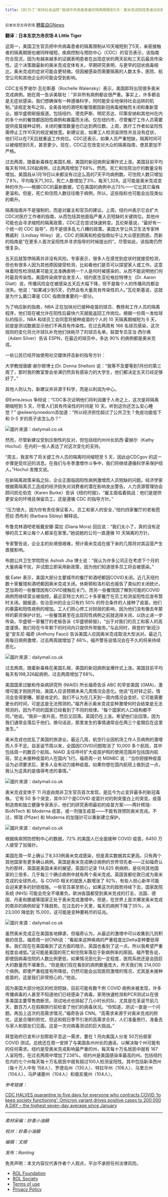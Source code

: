 ```yaml
---
title: CDC为了‘保持社会运转’缩减中共病毒患者的隔离期限到5天：奥米克戎阳性患者达到每天20万，自从一月以来的7天最高平均值
---
```

`日本东京方舟农场` [轉載自GNews](https://gnews.org/zh-hans/1813541/)

**翻译：日本东京方舟农场 A Little Tiger**

这周一，美国卫生官员把中共病毒患者的隔离限制从10天缩短到了5天，亲密接触者的隔离期限也被同样缩短。疾病控制与预防中心（CDC）的官员表示，该指南符合现况，因为有越来越多的证据表明患者在出现症状的两天前和三天后最具传染性。这个决策跟最新的奥米克戎变体有关。早期研究表明，与更早的冠状病毒相比，奥米克戎的症状可能会更轻微。但因被感染而需要隔离的人数太多，医院、航空公司和其他企业的可能会受到影响。

CDC主任罗谢尔·瓦伦斯基（Rochelle Walensky）表示，美国即将出现很多奥米克戎病例。她在周一告诉美联社：“并非所有病例都会很严重。事实上，许多都会是无症状感染。我们想确保有一种遵循科学，同时能安全地保持社会运转的机制。”该规定发布之际，全美各地的酒吧和餐馆都因新冠病毒接触而关闭和重新营业。据华盛顿邮报报道。包括纽约、德克萨斯、明尼苏达、印第安纳和其他州在内的多个州的餐馆都因阳性病例和暴露而关闭。仅在纽约市，尽管餐厅工作人员需要提供疫苗接种证明，关闭的餐馆数量也已达到两位数。上周，医疗工作者如呈阳性需停止工作10天的规定被放宽。新建议说，如果工人检测呈阴性并且没有症状，他们可以在7天后就重返工作岗位。CDC还表示，如果人员严重短缺，隔离时间可以被缩短到5天，甚至更少。现在，CDC正在改变对大众的隔离指南，使其更加不严格。

过去两周，随着新毒株在美国扎根，美国的新冠病例呈爆炸式上涨。美国目前平均每天有198,326起病例，过去两周增加了68%。然而，死亡和住院治疗的数量没有增加。美国自从1月19日以来都没有过这么高的7天平均病例数。可住院人数只增加了8%，平均每天71,302。死亡人数增加了3%，每天1,328。这可能是奥米克戎变种的作为——根据CDC的最新数据，它在美国的病例中占73%——它比其它毒株更温和。但是，死亡和住院人数往往晚于病例，所以，这些指标也可能会出现类似的飙升。

隔离指南并不是强制的，而是对雇主和官员的建议。上周，纽约州表示它会扩大CDC对医疗工作者的指南，从而包括其他面临严重人员短缺的关键岗位。其他州可能也会寻求缩短的隔离政策，CDC正在尝试快速转变。瓦伦斯基说，“最好有一个统一的 CDC 指导”，而不是很多乱七八糟的政策。美国大学公共卫生法专家林赛威利（Lindsay Wiley）说，CDC 的隔离和检疫指南似乎让大众感到困惑，而新的指南是“在更多人首次呈阳性并寻求指导的时候提出的”。尽管如此，该指南仍然很复杂。

五天后就暂停隔离并非没有风险。专家表示，很多人在感觉到症状时就接受检测，但也有很多人因为其他原因接受检测，比如看他们是否可以探望家人或工作。这意味着阳性检测结果可能无法准确表明一个人是何时被感染的，从而不能说明他们何时最具传染性。美国传染病学会发言人、纽约医生亚伦格拉特博士（Dr. Aaron Glatt）说，传播风险会在被感染五天后大幅下降，但不是每个人的传播风险都会消失。他说：“如果减少到5天，仍然会有大量具有传染性的人。”瓦伦斯基说，这就是为什么戴口罩是 CDC 指南很重要的一部分。

为了响应新的指南，NBA 正在加快对已接种疫苗的球员、教练和工作人员的隔离程序，他们现在被允许在阳性后最快六天就能返回工作岗位。根据一份周一发给球队的指示，NBA 和球员工会同意将接种疫苗的个人的 10 天隔离期缩短为 6 天，前提是测试数据显示他们不再具有传染性。在过去两周有 166 名球员感染，这次规则的变化将允许球队补充他们快耗尽了的球员名单。联盟专员亚当·西尔弗（Adam Silver）告诉 ESPN，在最近的球员中，多达 90% 的病例都是奥米克戎。

一些公民已经开始使用社交媒体抨击新的指导方针：

大学教授唐娜·谢尔顿博士(Dr. Donna Shelton) 说：“我等不及要等到1月份的第三周了，那时我的教室里会坐满仍然具有感染力的大学生，他们都决定五天已经足够好了。”

其他人则认为，新建议并非源于科学，而是以利润为中心。

@EerieJesus 争辩说：“CDC多次证明他们将利润置于人命之上，这次是将隔离期缩短到 5 天，尽管人们具有传染性的时间是 10 天。听到这你还怎么安心睡觉？” @eileenlynnedorn添加道：“所以经济担忧超过了公共卫生？免疫功能低下和 0-5 岁的孩子该怎么办？”

![](https://assets.gnews.org/wp-content/uploads/2022/01/1-6.jpg)圖片來源：dailymail.co.uk

然而，尽管新建议受到压倒性的反对，但包括纽约州州长凯西·霍赫尔（Kathy Hochul）在内的一些人表达了对这次变化的支持。

“周五，我宣布了将关键工作人员的隔离时间缩短至 5 天，因此@CDCgov 的这一步骤是受欢迎的消息。在我们与冬季激增作斗争中，我们将继续遵循科学来保护纽人。”Hochul 发推文说。

在新隔离政策来临之际，企业正面临因阳性病例激增而人员短缺的问题。经济学家根据需隔离员工造成的经济损失对消费者的潜在影响发出警告。人力资源管理协会顾问凯伦伯克（Karen Burke）告诉《纽约时报》，“雇主面临着挑战：他们是提供更安全的环境且保留员工，还是遵循 CDC 的指导方针。”

“压力很大，因为你有责任保证客人、员工和家人的安全，”纽约四家餐厅的老板芭芭拉·西布利 (Barbara Sibley) 解释说。

布鲁克林酒吧老板戴安娜·莫拉 (Diana Mora) 回应说：“我们太小了，真的没有足够的员工来让每个人都呆在家里。”她说她的公司一直遵循 10 天隔离的方针。

专家警告说，企业主的处境很艰难，预计奥米克戎在接下来的几周将对其运营产生直接影响。

布朗公共卫生学院院长 Ashish Jha 博士说：“我认为许多公司正在考虑下个月的大量病毒干扰，并试图立即采用新政策，因为他们知道很多员工将会被感染。”

据 Eater 表示，美国大部分主要城市的餐厅和酒吧都因COVID关闭。近几天纽约数十家餐馆和酒吧都因奥米克戎关闭。休斯顿和洛杉矶也报告了类似的关闭统计。芝加哥的一些餐馆因有COVID接触后关门，而另一些餐馆因了解到可能的COVID病例而继续营业被指控。最近亚特兰大的二十多家餐厅在员工检测呈阳性后宣布暂时关闭。据报道，佐治亚州的企业只有约 50% 的符合条件的人接种了疫苗。他们的暴露和阳性病例的增加。工人们担心停工对财政的影响，因为他们没有像去年那样的薪资保护计划。一些餐馆甚至在出现阳性病例之前就选择关闭，以防止进一步传染。华盛顿一家餐厅的老板告诉《华盛顿邮报》，“出于对我们的员工和客人的高度谨慎，我们将在今年剩下的时间内只提供外带服务。”与此同时，拜登的“新冠沙皇”安东尼·福奇 (Anthony Fauci) 告诉美国人应因奥米克戎取消大型派对。最近几周每日病例激增，过去两周就增加了 68%，福齐警告说情况会在不久的将来持续恶化。

![](https://assets.gnews.org/wp-content/uploads/2022/01/2-2.jpg)圖片來源：dailymail.co.uk

过去两周，随着新毒株在美国扎根，美国的新冠病例呈爆炸式上涨。美国目前平均每天有198,326起病例，过去两周增加了68%。

美国国家过敏和传染病研究所 (NIAID) 所长福奇告诉 ABC 的早安美国 (GMA)，激增可能才刚刚开始，美国人应该预期未来几周情况会恶化。他说“在好转之前，情况会变得更糟。那是肯定的，我们不认为在几天到一周内情况会变好。它可能需要更长的时间，可是这是无法预测的。”福齐表示奥米克戎变种激增何时会结束是无法预测的，因为不同的国家已经看到了不同的规律。“每个国家的人口结构都不同，”他说。“南非一直升高，然后又回落。英国仍在上涨。希望他们会回落，因为我们通常会落后于他们。换句话说，那里发生的事情通常会在两三个星期后在这里发生。”

奥米克戎也扰乱了美国的旅游业。最近几周，航空行业因机场工作人员病例的激增而人手不足。自圣诞节周以来，全国因COVID问题取消了 10,000 多个航班，其中包括周一的数百个航班。NIAID 主任呼吁扩大疫苗护照的使用范围并包括国内航班，禁止未接种疫苗的人在国内飞行。福奇周一对 MSNBC 说：“当你把接种疫苗设为必须要求后，更多人会有动力接种疫苗。如果你想在国内航班上做到这一点，我认为这真的是值得考虑的事情。”

![](https://assets.gnews.org/wp-content/uploads/2022/01/3-1.jpg)圖片來源：dailymail.co.uk

奥米克戎变体于 11 月底由南非卫生官员首次发现，是迄今为止变异最多的新冠毒株。 它有 50 多个突变，其中37个是COVID 疫苗针对的刺突蛋白上的突变。疫苗制造商和独立健康专家表示，他们的研究表明最初的疫苗方案——两针辉瑞-BioNTech 和 Moderna 疫苗，或一剂强生疫苗——不能有效预防奥米克戎。不过，辉瑞 (Pfizer) 和 Moderna 的加强针可以重新建立保护。

![](https://assets.gnews.org/wp-content/uploads/2022/01/4.jpg)圖片來源：dailymail.co.uk

根据疾病预防控制中心的数据，72% 的美国人已全面接种 COVID 疫苗，6450 万人接受了加强针。

美国在周一早上确认了8,333例奥米克戎感染，但是真实数据其实更高。只有两个其他国家有更多确认病例。英国是奥米克戎确诊病例的世界领先者——正如福奇认为的那样，英国是美国未来的展望。英国已记录 114,625 例病例，是任何其他国家的三倍多，几乎每三个确诊病例中就有两个奥米克戎。英国首都伦敦已成为奥米克戎的全球热点。与 COVID 相关的就医人数增涨了 92%，有些人担心新年可能会迎来更多的封锁措施。一些官员甚至担心，如果这次的趋势持续下去，国家医院系统 (NHS) 可能会完全不堪重负。欧洲各国都受到奥米克戎的打击，法国、德国、丹麦和挪威等国家正处于奥米克戎激增中。但是，在世界上首次爆发奥米克戎的南非的病例却呈下降趋势。在过去的十天里，每天的病例下降了35%，从 23,000 降低到 15,000，这可能是变种要耗尽的征兆。

![](https://assets.gnews.org/wp-content/uploads/2022/01/5-1.jpg)圖片來源：dailymail.co.uk

虽然奥米克戎正在美国各地肆虐，但福奇认为，从最近的激增中可以收集到几则积极的信息。福奇周一对CNN说：“看起来这种疾病的严重程度比Delta变种要低得多。我们现在在美国看到了这方面的暗示，英国也看到了这一点。所以我希望严重程度会减低。”这可能是美国的死亡和住院率落后于新病例率的原因。福齐警告说，即使因病毒住院的人数比例更低，如果情况恶化到一定程度，医院系统还是会因巨大的数量而不堪重负。“但是我们现在看到的病例数量庞大，昨天我们有 214,000 个病例。即使严重程度有所降低，仍然可能会出现医院激增的情况，尤其是未接种疫苗的，这是我们非常担心的，”他说。

因为美国大部分地区的检测短缺，目前可能有数千例 COVID 病例未被发现，许多传播病毒的人甚至不知道他们已经感染了病毒。家用快速检测和PCR测试以在很多美国主要零售商断货。测试地点也排起了几小时长的队，尤其是在圣诞节前几天，数百万人在假期旅行前检查了他们的病毒状况。“你知道，测试一直是一个问题。再加上这次的高需求情况，”福奇告诉 CNN。“高需求来源于对奥米克戎的担忧，这是合理的担忧，但这和假日季节引发的高需求合并，人们准备旅行，准备去与家人和朋友们见面。这是一次对病毒测试的巨大挑战。”

拜登政府已宣布计划帮助平息这一需求，要在 1 月向美国人分发 50万份居家 COVID 测试。总统还在周一安排了与美国各州州长的通话，以解决每个州可能有的任何需求。纽约是受奥米克戎影响最严重的州，每天每十万名居民中就有 167 人呈阳性，在过去两周中增加了238%。纽约州是美国感染率最高的州。包括纽约在内的七个州每天每十万名居民中就有超过100人检测呈阳性。其中包括新泽西州（每十万人中有 158人）、罗德岛州（130人）、特拉华州（106人）、马里兰州（104人）、马萨诸塞州（104人）和俄亥俄州（104人）。

*参考链接：*

[CDC HALVES quarantine to five days for everyone who contracts COVID ‘to keep society functioning’: Omicron variant drives positive cases to 200,000 A DAY – the highest seven-day average since January](https://www.dailymail.co.uk/news/article-10348461/CDC-halves-COVID-isolation-five-days.html)

* * *

*素材采编：妙喜小油鍋*

*校对：妙喜小油鍋*

*编辑：文顺*

*发布：Ranting*

 

免责声明：本文内容仅代表作者个人观点，平台不承担任何法律风险。

- [ROL Foundation](https://rolfoundation.org/)
- [ROL Society](https://rolsociety.org/)
- [Terms of use](https://gnews.org/terms-of-use-3/)
- [Privacy Policy](https://gnews.org/privacy-policy/)
